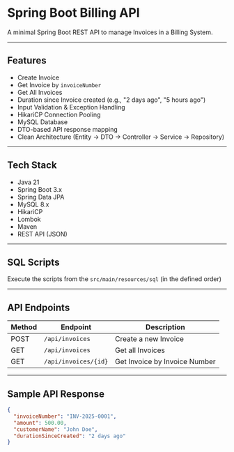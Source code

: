 # Spring Boot Billing API

A minimal Spring Boot REST API to manage Invoices in a Billing System.

---

## Features

- Create Invoice
- Get Invoice by `invoiceNumber`
- Get All Invoices
- Duration since Invoice created (e.g., "2 days ago", "5 hours ago")
- Input Validation & Exception Handling
- HikariCP Connection Pooling
- MySQL Database
- DTO-based API response mapping
- Clean Architecture (Entity → DTO → Controller → Service → Repository)

---

## Tech Stack

- Java 21
- Spring Boot 3.x
- Spring Data JPA
- MySQL 8.x
- HikariCP
- Lombok
- Maven
- REST API (JSON)

---

## SQL Scripts
Execute the scripts from the `src/main/resources/sql` (in the defined order)

---
## API Endpoints

| Method | Endpoint               | Description                        |
|--------|------------------------|-----------------------------------|
| POST   | `/api/invoices`        | Create a new Invoice              |
| GET    | `/api/invoices`        | Get all Invoices                  |
| GET    | `/api/invoices/{id}`   | Get Invoice by Invoice Number     |

---

## Sample API Response

```json
{
  "invoiceNumber": "INV-2025-0001",
  "amount": 500.00,
  "customerName": "John Doe",
  "durationSinceCreated": "2 days ago"
}
